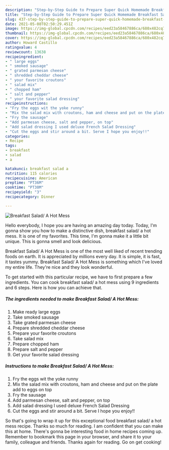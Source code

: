 ```yaml
---
description: "Step-by-Step Guide to Prepare Super Quick Homemade Breakfast Salad/ A Hot Mess"
title: "Step-by-Step Guide to Prepare Super Quick Homemade Breakfast Salad/ A Hot Mess"
slug: 437-step-by-step-guide-to-prepare-super-quick-homemade-breakfast-salad-a-hot-mess
date: 2021-05-08T02:50:29.451Z
image: https://img-global.cpcdn.com/recipes/eed23a58467886ca/680x482cq70/breakfast-salad-a-hot-mess-recipe-main-photo.jpg
thumbnail: https://img-global.cpcdn.com/recipes/eed23a58467886ca/680x482cq70/breakfast-salad-a-hot-mess-recipe-main-photo.jpg
cover: https://img-global.cpcdn.com/recipes/eed23a58467886ca/680x482cq70/breakfast-salad-a-hot-mess-recipe-main-photo.jpg
author: Howard Castillo
ratingvalue: 4
reviewcount: 13638
recipeingredient:
- " large eggs"
- " smoked sausage"
- " grated parmesan cheese"
- " shredded cheddar cheese"
- " your favorite croutons"
- " salad mix"
- " chopped ham"
- " salt and pepper"
- " your favorite salad dressing"
recipeinstructions:
- "Fry the eggs wit the yoke runny"
- "Mix the salad mix with croutons, ham and cheese and put on the plate add to eggs on top"
- "Fry the sausage"
- "Add parmesan cheese, salt and pepper, on top"
- "Add salad dressing I used deluxe French Salad Dressing"
- "Cut the eggs and stir around a bit. Serve I hope you enjoy!!"
categories:
- Recipe
tags:
- breakfast
- salad
- a

katakunci: breakfast salad a 
nutrition: 115 calories
recipecuisine: American
preptime: "PT36M"
cooktime: "PT30M"
recipeyield: "3"
recipecategory: Dinner

---
```



![Breakfast Salad/ A Hot Mess](https://img-global.cpcdn.com/recipes/eed23a58467886ca/680x482cq70/breakfast-salad-a-hot-mess-recipe-main-photo.jpg)

Hello everybody, I hope you are having an amazing day today. Today, I'm gonna show you how to make a distinctive dish, breakfast salad/ a hot mess. It is one of my favorites. This time, I'm gonna make it a little bit unique. This is gonna smell and look delicious.



Breakfast Salad/ A Hot Mess is one of the most well liked of recent trending foods on earth. It is appreciated by millions every day. It is simple, it is fast, it tastes yummy. Breakfast Salad/ A Hot Mess is something which I've loved my entire life. They're nice and they look wonderful.


To get started with this particular recipe, we have to first prepare a few ingredients. You can cook breakfast salad/ a hot mess using 9 ingredients and 6 steps. Here is how you can achieve that.

<!--inarticleads1-->

##### The ingredients needed to make Breakfast Salad/ A Hot Mess:

1. Make ready  large eggs
1. Take  smoked sausage
1. Take  grated parmesan cheese
1. Prepare  shredded cheddar cheese
1. Prepare  your favorite croutons
1. Take  salad mix
1. Prepare  chopped ham
1. Prepare  salt and pepper
1. Get  your favorite salad dressing




<!--inarticleads2-->

##### Instructions to make Breakfast Salad/ A Hot Mess:

1. Fry the eggs wit the yoke runny
1. Mix the salad mix with croutons, ham and cheese and put on the plate add to eggs on top
1. Fry the sausage
1. Add parmesan cheese, salt and pepper, on top
1. Add salad dressing I used deluxe French Salad Dressing
1. Cut the eggs and stir around a bit. Serve I hope you enjoy!!




So that's going to wrap it up for this exceptional food breakfast salad/ a hot mess recipe. Thanks so much for reading. I am confident that you can make this at home. There's gonna be interesting food in home recipes coming up. Remember to bookmark this page in your browser, and share it to your family, colleague and friends. Thanks again for reading. Go on get cooking!

